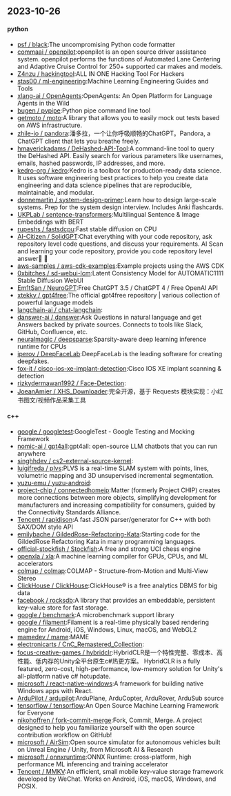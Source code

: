 ## 2023-10-26

#### python
* [psf / black](https://github.com/psf/black):The uncompromising Python code formatter
* [commaai / openpilot](https://github.com/commaai/openpilot):openpilot is an open source driver assistance system. openpilot performs the functions of Automated Lane Centering and Adaptive Cruise Control for 250+ supported car makes and models.
* [Z4nzu / hackingtool](https://github.com/Z4nzu/hackingtool):ALL IN ONE Hacking Tool For Hackers
* [stas00 / ml-engineering](https://github.com/stas00/ml-engineering):Machine Learning Engineering Guides and Tools
* [xlang-ai / OpenAgents](https://github.com/xlang-ai/OpenAgents):OpenAgents: An Open Platform for Language Agents in the Wild
* [bugen / pypipe](https://github.com/bugen/pypipe):Python pipe command line tool
* [getmoto / moto](https://github.com/getmoto/moto):A library that allows you to easily mock out tests based on AWS infrastructure.
* [zhile-io / pandora](https://github.com/zhile-io/pandora):潘多拉，一个让你呼吸顺畅的ChatGPT。Pandora, a ChatGPT client that lets you breathe freely.
* [hmaverickadams / DeHashed-API-Tool](https://github.com/hmaverickadams/DeHashed-API-Tool):A command-line tool to query the DeHashed API. Easily search for various parameters like usernames, emails, hashed passwords, IP addresses, and more.
* [kedro-org / kedro](https://github.com/kedro-org/kedro):Kedro is a toolbox for production-ready data science. It uses software engineering best practices to help you create data engineering and data science pipelines that are reproducible, maintainable, and modular.
* [donnemartin / system-design-primer](https://github.com/donnemartin/system-design-primer):Learn how to design large-scale systems. Prep for the system design interview. Includes Anki flashcards.
* [UKPLab / sentence-transformers](https://github.com/UKPLab/sentence-transformers):Multilingual Sentence & Image Embeddings with BERT
* [rupeshs / fastsdcpu](https://github.com/rupeshs/fastsdcpu):Fast stable diffusion on CPU
* [AI-Citizen / SolidGPT](https://github.com/AI-Citizen/SolidGPT):Chat everything with your code repository, ask repository level code questions, and discuss your requirements. AI Scan and learning your code repository, provide you code repository level answer🧱 🧱
* [aws-samples / aws-cdk-examples](https://github.com/aws-samples/aws-cdk-examples):Example projects using the AWS CDK
* [0xbitches / sd-webui-lcm](https://github.com/0xbitches/sd-webui-lcm):Latent Consistency Model for AUTOMATIC1111 Stable Diffusion WebUI
* [Em1tSan / NeuroGPT](https://github.com/Em1tSan/NeuroGPT):Free ChatGPT 3.5 / ChatGPT 4 / Free OpenAI API
* [xtekky / gpt4free](https://github.com/xtekky/gpt4free):The official gpt4free repository | various collection of powerful language models
* [langchain-ai / chat-langchain](https://github.com/langchain-ai/chat-langchain):
* [danswer-ai / danswer](https://github.com/danswer-ai/danswer):Ask Questions in natural language and get Answers backed by private sources. Connects to tools like Slack, GitHub, Confluence, etc.
* [neuralmagic / deepsparse](https://github.com/neuralmagic/deepsparse):Sparsity-aware deep learning inference runtime for CPUs
* [iperov / DeepFaceLab](https://github.com/iperov/DeepFaceLab):DeepFaceLab is the leading software for creating deepfakes.
* [fox-it / cisco-ios-xe-implant-detection](https://github.com/fox-it/cisco-ios-xe-implant-detection):Cisco IOS XE implant scanning & detection
* [rizkydermawan1992 / Face-Detection](https://github.com/rizkydermawan1992/Face-Detection):
* [JoeanAmier / XHS_Downloader](https://github.com/JoeanAmier/XHS_Downloader):完全开源，基于 Requests 模块实现：小红书图文/视频作品采集工具

#### c++
* [google / googletest](https://github.com/google/googletest):GoogleTest - Google Testing and Mocking Framework
* [nomic-ai / gpt4all](https://github.com/nomic-ai/gpt4all):gpt4all: open-source LLM chatbots that you can run anywhere
* [singhhdev / cs2-external-source-kernel](https://github.com/singhhdev/cs2-external-source-kernel):
* [luigifreda / plvs](https://github.com/luigifreda/plvs):PLVS is a real-time SLAM system with points, lines, volumetric mapping and 3D unsupervised incremental segmentation.
* [yuzu-emu / yuzu-android](https://github.com/yuzu-emu/yuzu-android):
* [project-chip / connectedhomeip](https://github.com/project-chip/connectedhomeip):Matter (formerly Project CHIP) creates more connections between more objects, simplifying development for manufacturers and increasing compatibility for consumers, guided by the Connectivity Standards Alliance.
* [Tencent / rapidjson](https://github.com/Tencent/rapidjson):A fast JSON parser/generator for C++ with both SAX/DOM style API
* [emilybache / GildedRose-Refactoring-Kata](https://github.com/emilybache/GildedRose-Refactoring-Kata):Starting code for the GildedRose Refactoring Kata in many programming languages.
* [official-stockfish / Stockfish](https://github.com/official-stockfish/Stockfish):A free and strong UCI chess engine
* [openxla / xla](https://github.com/openxla/xla):A machine learning compiler for GPUs, CPUs, and ML accelerators
* [colmap / colmap](https://github.com/colmap/colmap):COLMAP - Structure-from-Motion and Multi-View Stereo
* [ClickHouse / ClickHouse](https://github.com/ClickHouse/ClickHouse):ClickHouse® is a free analytics DBMS for big data
* [facebook / rocksdb](https://github.com/facebook/rocksdb):A library that provides an embeddable, persistent key-value store for fast storage.
* [google / benchmark](https://github.com/google/benchmark):A microbenchmark support library
* [google / filament](https://github.com/google/filament):Filament is a real-time physically based rendering engine for Android, iOS, Windows, Linux, macOS, and WebGL2
* [mamedev / mame](https://github.com/mamedev/mame):MAME
* [electronicarts / CnC_Remastered_Collection](https://github.com/electronicarts/CnC_Remastered_Collection):
* [focus-creative-games / hybridclr](https://github.com/focus-creative-games/hybridclr):HybridCLR是一个特性完整、零成本、高性能、低内存的Unity全平台原生c#热更方案。 HybridCLR is a fully featured, zero-cost, high-performance, low-memory solution for Unity's all-platform native c# hotupdate.
* [microsoft / react-native-windows](https://github.com/microsoft/react-native-windows):A framework for building native Windows apps with React.
* [ArduPilot / ardupilot](https://github.com/ArduPilot/ardupilot):ArduPlane, ArduCopter, ArduRover, ArduSub source
* [tensorflow / tensorflow](https://github.com/tensorflow/tensorflow):An Open Source Machine Learning Framework for Everyone
* [nikohoffren / fork-commit-merge](https://github.com/nikohoffren/fork-commit-merge):Fork, Commit, Merge. A project designed to help you familiarize yourself with the open source contribution workflow on GitHub!
* [microsoft / AirSim](https://github.com/microsoft/AirSim):Open source simulator for autonomous vehicles built on Unreal Engine / Unity, from Microsoft AI & Research
* [microsoft / onnxruntime](https://github.com/microsoft/onnxruntime):ONNX Runtime: cross-platform, high performance ML inferencing and training accelerator
* [Tencent / MMKV](https://github.com/Tencent/MMKV):An efficient, small mobile key-value storage framework developed by WeChat. Works on Android, iOS, macOS, Windows, and POSIX.
